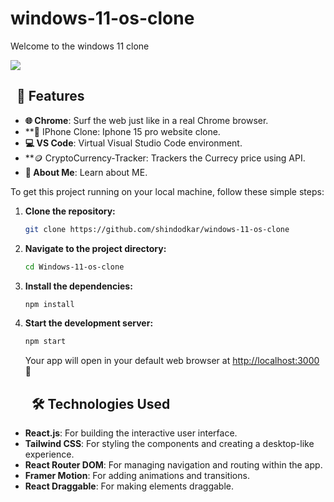 # windows-11-os-clone
Welcome to the windows 11 clone
<div>
<img src="https://github.com/user-attachments/assets/1551a9c5-ac4e-4ee5-a466-271150519bbc"/>

    
</div>
  
## <div style="margin-left:10px;">🎨 Features

- **🌐 Chrome**: Surf the web just like in a real Chrome browser.
- **📱 IPhone Clone: Iphone 15 pro website clone.
- **💻 VS Code**: Virtual Visual Studio Code environment.
- **🪙 CryptoCurrency-Tracker: Trackers the Currecy price using API.
- **📁 About Me**: Learn about ME.

To get this project running on your local machine, follow these simple steps:

1. **Clone the repository:**

   ```bash
   git clone https://github.com/shindodkar/windows-11-os-clone
   ```

2. **Navigate to the project directory:**

   ```bash
   cd Windows-11-os-clone
   ```

3. **Install the dependencies:**

   ```bash
   npm install
   ```

4. **Start the development server:**

   ```bash
   npm start
   ```

   Your app will open in your default web browser at [http://localhost:3000](http://localhost:3000) 🎉
   
   ## <div style="margin-left:10px;">🛠️ Technologies Used

- **React.js**: For building the interactive user interface.
- **Tailwind CSS**: For styling the components and creating a desktop-like experience.
- **React Router DOM**: For managing navigation and routing within the app.
- **Framer Motion**: For adding animations and transitions.
- **React Draggable**: For making elements draggable.
